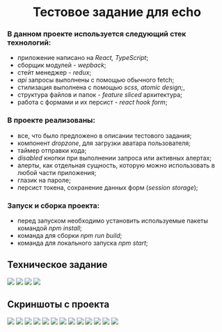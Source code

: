 <h1 align="center">Тестовое задание для echo</h1>
<h3>В данном проекте используется следующий стек технологий:</h3>
<ul>
  <li>приложение написано на <i>React, TypeScript</i>;</li>
  <li>сборщик модулей - <i>wepback</i>;</li>
  <li>стейт менеджер - <i>redux</i>;</li>
  <li><i>api</i> запросы выполнены с помощью обычного fetch;</li> 
  <li>стилизация выполнена с помощью <i>scss, atomic design;</i>, </li>
  <li>структура файлов и папок - <i>feature sliced</i> архитектура;</li>
  <li>работа с формами и их персист - <i>react hook form</i>;</li>
</ul>
<h3>В проекте реализованы:</h3>
<ul>
  <li>все, что было предложено в описании тестового задания;</li>
  <li>компонент <i>dropzone</i>, для загрузки аватара пользователя;</li>
  <li>таймер отправки кода;</li>
  <li><i>disabled</i> кнопки при выполнении запроса или активных алертах;</li>
  <li>алерты, как отдельная сущность, которую можно использовать в любой части приложения;</li>
  <li>глазик на пароле;</li>
  <li>персист токена, сохранение данных форм (<i>session storage</i>);</li>
</ul>
<h3>Запуск и сборка проекта:</h3>
<ul>
  <li>перед запуском необходимо установить используемые пакеты командой <i>npm install</i>;</li>
  <li>команда для сборки <i>npm run build</i>;</li>
  <li>команда для локального запуска <i>npm start</i>;</li>
</ul>

## Техническое задание
<img src="/assets/task1.png"/>
<img src="/assets/task2.png"/>
<img src="/assets/task3.png"/>
<img src="/assets/task4.png"/>

## Скриншоты с проекта

<img src="/assets/work/1.png"/>
<img src="/assets/work/2.png"/>
<img src="/assets/work/3.png"/>
<img src="/assets/work/4.png"/>
<img src="/assets/work/5.png"/>
<img src="/assets/work/6.png"/>
<img src="/assets/work/7.png"/>
<img src="/assets/work/8.png"/>
<img src="/assets/work/9.png"/>
<img src="/assets/work/10.png"/>
<img src="/assets/work/11.png"/>
<img src="/assets/work/12.png"/>
<img src="/assets/work/13.png"/>
